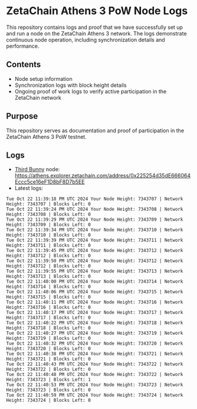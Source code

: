 # ZetaChain Athens 3 PoW Node Logs
This repository contains logs and proof that we have successfully set up and run a node on the ZetaChain Athens 3 network. The logs demonstrate continuous node operation, including synchronization details and performance.

## Contents
- Node setup information
- Synchronization logs with block height details
- Ongoing proof of work logs to verify active participation in the ZetaChain network

## Purpose
This repository serves as documentation and proof of participation in the ZetaChain Athens 3 PoW testnet.

## Logs

- [Third Bunny](https://thirdbunny.xyz/) node: https://athens.explorer.zetachain.com/address/0x225254d35dE666064Eccc5ce16eF1D8bF8D7b5EE
- Latest logs:
```
Tue Oct 22 11:39:18 PM UTC 2024 Your Node Height: 7343707 | Network Height: 7343707 | Blocks Left: 0
Tue Oct 22 11:39:24 PM UTC 2024 Your Node Height: 7343708 | Network Height: 7343708 | Blocks Left: 0
Tue Oct 22 11:39:29 PM UTC 2024 Your Node Height: 7343709 | Network Height: 7343709 | Blocks Left: 0
Tue Oct 22 11:39:34 PM UTC 2024 Your Node Height: 7343710 | Network Height: 7343710 | Blocks Left: 0
Tue Oct 22 11:39:39 PM UTC 2024 Your Node Height: 7343711 | Network Height: 7343711 | Blocks Left: 0
Tue Oct 22 11:39:45 PM UTC 2024 Your Node Height: 7343712 | Network Height: 7343712 | Blocks Left: 0
Tue Oct 22 11:39:50 PM UTC 2024 Your Node Height: 7343712 | Network Height: 7343712 | Blocks Left: 0
Tue Oct 22 11:39:55 PM UTC 2024 Your Node Height: 7343713 | Network Height: 7343713 | Blocks Left: 0
Tue Oct 22 11:40:00 PM UTC 2024 Your Node Height: 7343714 | Network Height: 7343714 | Blocks Left: 0
Tue Oct 22 11:40:06 PM UTC 2024 Your Node Height: 7343715 | Network Height: 7343715 | Blocks Left: 0
Tue Oct 22 11:40:11 PM UTC 2024 Your Node Height: 7343716 | Network Height: 7343716 | Blocks Left: 0
Tue Oct 22 11:40:17 PM UTC 2024 Your Node Height: 7343717 | Network Height: 7343717 | Blocks Left: 0
Tue Oct 22 11:40:22 PM UTC 2024 Your Node Height: 7343718 | Network Height: 7343718 | Blocks Left: 0
Tue Oct 22 11:40:27 PM UTC 2024 Your Node Height: 7343719 | Network Height: 7343719 | Blocks Left: 0
Tue Oct 22 11:40:32 PM UTC 2024 Your Node Height: 7343720 | Network Height: 7343720 | Blocks Left: 0
Tue Oct 22 11:40:38 PM UTC 2024 Your Node Height: 7343721 | Network Height: 7343721 | Blocks Left: 0
Tue Oct 22 11:40:43 PM UTC 2024 Your Node Height: 7343722 | Network Height: 7343722 | Blocks Left: 0
Tue Oct 22 11:40:48 PM UTC 2024 Your Node Height: 7343722 | Network Height: 7343723 | Blocks Left: 1
Tue Oct 22 11:40:53 PM UTC 2024 Your Node Height: 7343723 | Network Height: 7343723 | Blocks Left: 0
Tue Oct 22 11:40:59 PM UTC 2024 Your Node Height: 7343724 | Network Height: 7343724 | Blocks Left: 0
```
